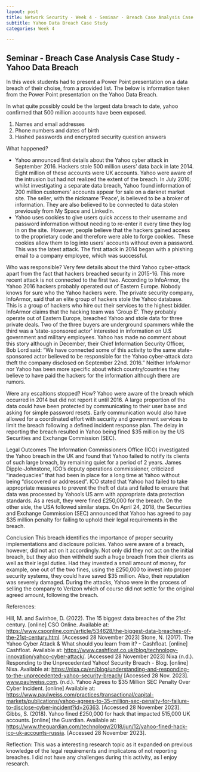 ```yaml
---
layout: post
title: Network Security - Week 4 - Seminar - Breach Case Analysis Case Study
subtitle: Yahoo Data Breach Case Study
categories: Week 4

---
```


## Seminar - Breach Case Analysis Case Study - Yahoo Data Breach
In this week students had to present a Power Point presentation on a data breach of their choise, from a provided list. The below is information taken from the Power Point presentation on the Yahoo Data Breach.

In what quite possibly could be the largest data breach to date, yahoo confirmed that 500 million accounts have been exposed. 

1. Names and email addresses
2. Phone numbers and dates of birth
3. Hashed passwords and encrypted security question answers

What happened?
- Yahoo announced first details about the Yahoo cyber attack in September 2016. Hackers stole 500 million users’ data back in late 2014. Eight million of these accounts were UK accounts. Yahoo were aware of the intrusion but had not realized the extent of the breach. In July 2016; whilst investigating a separate data breach, Yahoo found information of 200 million customers’ accounts appear for sale on a darknet market site. The seller, with the nickname ‘Peace’, is believed to be a broker of information. They are also believed to be connected to data stolen previously from My Space and LinkedIn. 
- Yahoo uses cookies to give users quick access to their username and password information without needing to re-enter it every time they log in on the site.  However, people believe that the hackers gained access to the proprietary code and therefore were able to forge cookies.  These cookies allow them to log into users’ accounts without even a password. This was the latest attack. The first attack in 2014 began with a phishing email to a company employee, which was successful.

Who was responsible?
Very few details about the third Yahoo cyber-attack apart from the fact that hackers breached security in 2015-16. This more recent attack is not connected to the first two. According to InfoArmor, the Yahoo 2016 hackers probably operated out of Eastern Europe. Nobody knows for sure who the Yahoo hackers were. The private security company, InfoArmor, said that an elite group of hackers stole the Yahoo database. This is a group of hackers who hire out their services to the highest bidder. InfoArmor claims that the hacking team was ‘Group E’. They probably operate out of Eastern Europe, breached Yahoo and stole data for three private deals. Two of the three buyers are underground spammers while the third was a ‘state-sponsored actor’ interested in information on U.S government and military employees.
Yahoo has made no comment about this story although in December, their Chief Information Security Officer, Bob Lord said: “We have connected some of this activity to the same state-sponsored actor believed to be responsible for the Yahoo cyber-attack data theft the company disclosed on September 22nd. 2016.”
Neither InfoArmor nor Yahoo has been more specific about which country/countries they believe to have paid the hackers for the information although there are rumors.  

Were any escaltions stopped? How?
Yahoo were aware of the breach which occurred in 2014 but did not report it until 2016. A large proportion of the data could have been protected by communicating to their user base and asking for simple password resets. Early communication would also have allowed for a coordinated effort with security and government services to limit the breach following a defined incident response plan. The delay in reporting the breach resulted in Yahoo being fined $35 million by the US Securities and Exchange Commission (SEC). 

Legal Outcomes
The Information Commissioners Office (ICO) investigated the Yahoo breach in the UK and found that Yahoo failed to notify its clients of such large breach, by remaining quiet for a period of 2 years. James Dipple-Johnstone, ICO’s deputy operations commissioner, criticized “inadequacies” that had been in place for a long time at Yahoo without being “discovered or addressed”. ICO stated that Yahoo had failed to take appropriate measures to prevent the theft of data and failed to ensure that data was processed by Yahoo’s US arm with appropriate data protection standards. As a result, they were fined £250,000 for the breach. 
On the other side, the USA followed similar steps. On April 24, 2018, the Securities and Exchange Commission (SEC) announced that Yahoo has agreed to pay $35 million penalty for failing to uphold their legal requirements in the breach. 

Conclusion
This breach identifies the importance of proper security implementations and disclosure policies. Yahoo were aware of a breach, however, did not act on it accordingly. Not only did they not act on the initial breach, but they also then withheld such a huge breach from their clients as well as their legal duties. Had they invested a small amount of money, for example, one out of the two fines, using the £250,000 to invest into proper security systems, they could have saved $35 million. Also, their reputation was severely damaged. During the attacks, Yahoo were in the process of selling the company to Verizon which of course did not settle for the original agreed amount, following the breach.


References:

Hill, M. and Swinhoe, D. (2022). The 15 biggest data breaches of the 21st century. [online] CSO Online. Available at: https://www.csoonline.com/article/534628/the-biggest-data-breaches-of-the-21st-century.html. [Accessed 28 November 2023]
Stone, N. (2017). The Yahoo Cyber Attack & What should you learn from it? - Cashfloat. [online] Cashfloat. Available at: https://www.cashfloat.co.uk/blog/technology-innovation/yahoo-cyber-attack/. [Accessed 28 November 2023]
Nixa (n.d.). Responding to the Unprecedented Yahoo! Security Breach - Blog. [online] Nixa. Available at: https://nixa.ca/en/blog/understanding-and-responding-to-the-unprecedented-yahoo-security-breach/ [Accessed 28 Nov. 2023].
www.paulweiss.com. (n.d.). Yahoo Agrees to $35 Million SEC Penalty Over Cyber Incident. [online] Available at: https://www.paulweiss.com/practices/transactional/capital-markets/publications/yahoo-agrees-to-35-million-sec-penalty-for-failure-to-disclose-cyber-incident?id=26363. [Accessed 28 November 2023].
Gibbs, S. (2018). Yahoo fined £250,000 for hack that impacted 515,000 UK accounts. [online] the Guardian. Available at: https://www.theguardian.com/technology/2018/jun/12/yahoo-fined-hack-ico-uk-accounts-russia. [Accessed 28 November 2023].



Reflection:
This was a interesting research topic as it expanded on previous knowledge of the legal requirements and implicatons of not reporting breaches. I did not have any challenges during this activity, as I enjoy research. 
